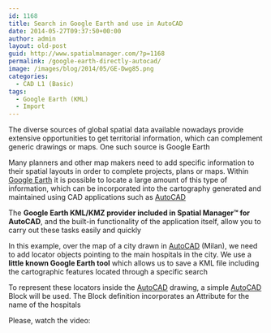 ```yaml
---
id: 1168
title: Search in Google Earth and use in AutoCAD
date: 2014-05-27T09:37:50+00:00
author: admin
layout: old-post
guid: http://www.spatialmanager.com/?p=1168
permalink: /google-earth-directly-autocad/
image: /images/blog/2014/05/GE-Dwg85.png
categories:
  - CAD L1 (Basic)
tags:
  - Google Earth (KML)
  - Import
---
```

The diverse sources of global spatial data available nowadays provide extensive opportunities to get territorial information, which can complement generic drawings or maps. One such source is Google Earth<!--more-->

Many planners and other map makers need to add specific information to their spatial layouts in order to complete projects, plans or maps. Within <a title="Google Earth page" href="http://www.google.com/earth/" target="_blank" rel="nofollow">Google Earth</a> it is possible to locate a large amount of this type of information, which can be incorporated into the cartography generated and maintained using CAD ​​applications such as <a title="AutoCAD page" href="http://www.autodesk.com/products/autodesk-autocad/overview" target="_blank" rel="nofollow">AutoCAD</a>

The **Google Earth KML/KMZ provider included in Spatial Manager™ for AutoCAD**, and the built-in functionality of the application itself, allow you to carry out these tasks easily and quickly

In this example, over the map of a city drawn in <a title="AutoCAD page" href="http://www.autodesk.com/products/autodesk-autocad/overview" target="_blank" rel="nofollow">AutoCAD</a> (Milan), we need to add locator objects pointing to the main hospitals in the city. We use a **little known Google Earth tool** which allows us to save a KML file including the cartographic features located through a specific search

To represent these locators inside the <a title="AutoCAD page" href="http://www.autodesk.com/products/autodesk-autocad/overview" target="_blank" rel="nofollow">AutoCAD</a> drawing, a simple <a title="AutoCAD page" href="http://www.autodesk.com/products/autodesk-autocad/overview" target="_blank" rel="nofollow">AutoCAD</a> Block will be used. The Block definition incorporates an Attribute for the name of the hospitals

Please, watch the video: